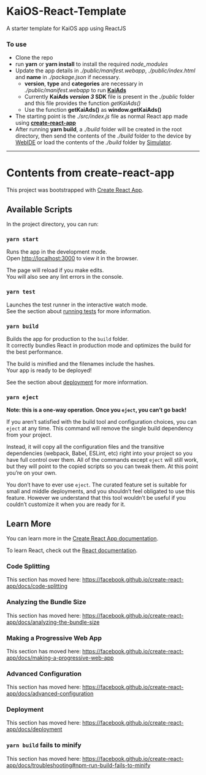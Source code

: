 # KaiOS-React-Template

A starter template for KaiOS app using ReactJS

### To use

- Clone the repo
- run **yarn** or **yarn install** to install the required _node_modules_
- Update the app details in _./public/manifest.webapp_, _./public/index.html_ and __name__ in  _./package.json_ if necessary.
  - **version**, **type** and **categories** are necessary in _./public/manifest.webapp_ to run [**KaiAds**](https://www.kaiads.com/publishers/sdk.html)
  - Currently **KaiAds _version 3_ SDK** file is present in the _./public_ folder and this file provides the function _getKaiAds()_
  - Use the function **getKaiAds()** as **window.getKaiAds()**
- The starting point is the _./src/index.js_ file as normal React app made using [**create-react-app**](https://www.npmjs.com/package/create-react-app)
- After running **yarn build**, a _./build_ folder will be created in the root directory, then send the contents of the _./build_ folder to the device by [WebIDE](https://developer.kaiostech.com/getting-started/build-your-first-package-app/test-your-apps#webide) or load the contents of the _./build_ folder by [Simulator](https://developer.kaiostech.com/getting-started/build-your-first-package-app/test-your-apps#simulator).

---

# Contents from **create-react-app**

This project was bootstrapped with [Create React App](https://github.com/facebook/create-react-app).

## Available Scripts

In the project directory, you can run:

### `yarn start`

Runs the app in the development mode.<br />
Open [http://localhost:3000](http://localhost:3000) to view it in the browser.

The page will reload if you make edits.<br />
You will also see any lint errors in the console.

### `yarn test`

Launches the test runner in the interactive watch mode.<br />
See the section about [running tests](https://facebook.github.io/create-react-app/docs/running-tests) for more information.

### `yarn build`

Builds the app for production to the `build` folder.<br />
It correctly bundles React in production mode and optimizes the build for the best performance.

The build is minified and the filenames include the hashes.<br />
Your app is ready to be deployed!

See the section about [deployment](https://facebook.github.io/create-react-app/docs/deployment) for more information.

### `yarn eject`

**Note: this is a one-way operation. Once you `eject`, you can’t go back!**

If you aren’t satisfied with the build tool and configuration choices, you can `eject` at any time. This command will remove the single build dependency from your project.

Instead, it will copy all the configuration files and the transitive dependencies (webpack, Babel, ESLint, etc) right into your project so you have full control over them. All of the commands except `eject` will still work, but they will point to the copied scripts so you can tweak them. At this point you’re on your own.

You don’t have to ever use `eject`. The curated feature set is suitable for small and middle deployments, and you shouldn’t feel obligated to use this feature. However we understand that this tool wouldn’t be useful if you couldn’t customize it when you are ready for it.

## Learn More

You can learn more in the [Create React App documentation](https://facebook.github.io/create-react-app/docs/getting-started).

To learn React, check out the [React documentation](https://reactjs.org/).

### Code Splitting

This section has moved here: https://facebook.github.io/create-react-app/docs/code-splitting

### Analyzing the Bundle Size

This section has moved here: https://facebook.github.io/create-react-app/docs/analyzing-the-bundle-size

### Making a Progressive Web App

This section has moved here: https://facebook.github.io/create-react-app/docs/making-a-progressive-web-app

### Advanced Configuration

This section has moved here: https://facebook.github.io/create-react-app/docs/advanced-configuration

### Deployment

This section has moved here: https://facebook.github.io/create-react-app/docs/deployment

### `yarn build` fails to minify

This section has moved here: https://facebook.github.io/create-react-app/docs/troubleshooting#npm-run-build-fails-to-minify
